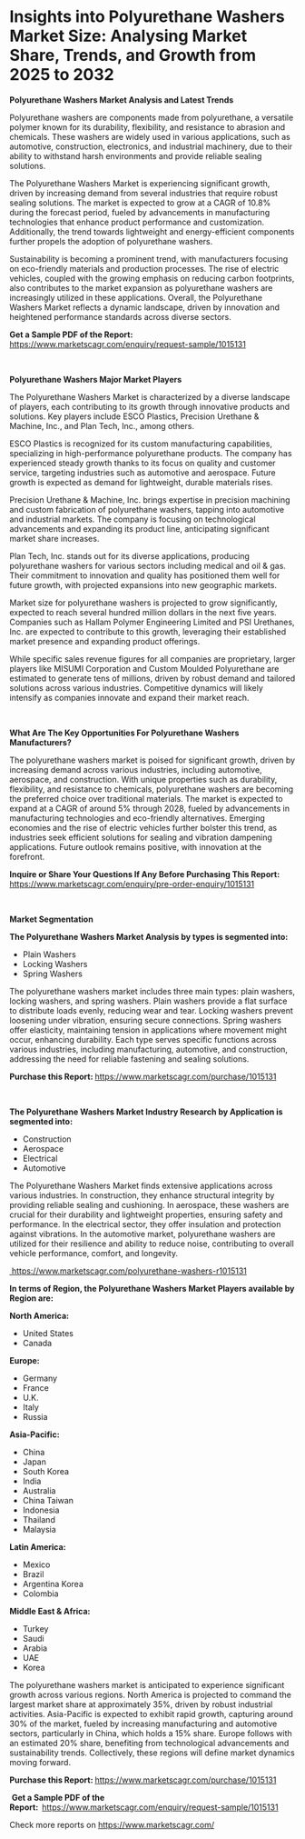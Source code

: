 <p><h1>Insights into Polyurethane Washers Market Size: Analysing Market Share, Trends, and Growth from 2025 to 2032</h1></p><p><strong>Polyurethane Washers Market Analysis and Latest Trends</strong></p>
<p><p>Polyurethane washers are components made from polyurethane, a versatile polymer known for its durability, flexibility, and resistance to abrasion and chemicals. These washers are widely used in various applications, such as automotive, construction, electronics, and industrial machinery, due to their ability to withstand harsh environments and provide reliable sealing solutions.</p><p>The Polyurethane Washers Market is experiencing significant growth, driven by increasing demand from several industries that require robust sealing solutions. The market is expected to grow at a CAGR of 10.8% during the forecast period, fueled by advancements in manufacturing technologies that enhance product performance and customization. Additionally, the trend towards lightweight and energy-efficient components further propels the adoption of polyurethane washers. </p><p>Sustainability is becoming a prominent trend, with manufacturers focusing on eco-friendly materials and production processes. The rise of electric vehicles, coupled with the growing emphasis on reducing carbon footprints, also contributes to the market expansion as polyurethane washers are increasingly utilized in these applications. Overall, the Polyurethane Washers Market reflects a dynamic landscape, driven by innovation and heightened performance standards across diverse sectors.</p></p>
<p><strong>Get a Sample PDF of the Report:&nbsp;</strong> <a href="https://www.marketscagr.com/enquiry/request-sample/1015131?utm_campaign=2031&utm_medium=2&utm_source=Github&utm_content=ia&utm_term=06032025&utm_id=polyurethane-washers">https://www.marketscagr.com/enquiry/request-sample/1015131</a></p>
<p>&nbsp;</p>
<p><strong>Polyurethane Washers Major Market Players</strong></p>
<p><p>The Polyurethane Washers Market is characterized by a diverse landscape of players, each contributing to its growth through innovative products and solutions. Key players include ESCO Plastics, Precision Urethane & Machine, Inc., and Plan Tech, Inc., among others.</p><p>ESCO Plastics is recognized for its custom manufacturing capabilities, specializing in high-performance polyurethane products. The company has experienced steady growth thanks to its focus on quality and customer service, targeting industries such as automotive and aerospace. Future growth is expected as demand for lightweight, durable materials rises.</p><p>Precision Urethane & Machine, Inc. brings expertise in precision machining and custom fabrication of polyurethane washers, tapping into automotive and industrial markets. The company is focusing on technological advancements and expanding its product line, anticipating significant market share increases.</p><p>Plan Tech, Inc. stands out for its diverse applications, producing polyurethane washers for various sectors including medical and oil & gas. Their commitment to innovation and quality has positioned them well for future growth, with projected expansions into new geographic markets.</p><p>Market size for polyurethane washers is projected to grow significantly, expected to reach several hundred million dollars in the next five years. Companies such as Hallam Polymer Engineering Limited and PSI Urethanes, Inc. are expected to contribute to this growth, leveraging their established market presence and expanding product offerings. </p><p>While specific sales revenue figures for all companies are proprietary, larger players like MISUMI Corporation and Custom Moulded Polyurethane are estimated to generate tens of millions, driven by robust demand and tailored solutions across various industries. Competitive dynamics will likely intensify as companies innovate and expand their market reach.</p></p>
<p>&nbsp;</p>
<p><strong>What Are The Key Opportunities For Polyurethane Washers Manufacturers?</strong></p>
<p><p>The polyurethane washers market is poised for significant growth, driven by increasing demand across various industries, including automotive, aerospace, and construction. With unique properties such as durability, flexibility, and resistance to chemicals, polyurethane washers are becoming the preferred choice over traditional materials. The market is expected to expand at a CAGR of around 5% through 2028, fueled by advancements in manufacturing technologies and eco-friendly alternatives. Emerging economies and the rise of electric vehicles further bolster this trend, as industries seek efficient solutions for sealing and vibration dampening applications. Future outlook remains positive, with innovation at the forefront.</p></p>
<p><strong>Inquire or Share Your Questions If Any Before Purchasing This Report:</strong> <a href="https://www.marketscagr.com/enquiry/pre-order-enquiry/1015131?utm_campaign=2031&utm_medium=2&utm_source=Github&utm_content=ia&utm_term=06032025&utm_id=polyurethane-washers">https://www.marketscagr.com/enquiry/pre-order-enquiry/1015131</a></p>
<p>&nbsp;</p>
<p><strong>Market Segmentation</strong></p>
<p><strong>The Polyurethane Washers Market Analysis by types is segmented into:</strong></p>
<p><ul><li>Plain Washers</li><li>Locking Washers</li><li>Spring Washers</li></ul></p>
<p><p>The polyurethane washers market includes three main types: plain washers, locking washers, and spring washers. Plain washers provide a flat surface to distribute loads evenly, reducing wear and tear. Locking washers prevent loosening under vibration, ensuring secure connections. Spring washers offer elasticity, maintaining tension in applications where movement might occur, enhancing durability. Each type serves specific functions across various industries, including manufacturing, automotive, and construction, addressing the need for reliable fastening and sealing solutions.</p></p>
<p><strong>Purchase this Report:&nbsp;</strong><a href="https://www.marketscagr.com/purchase/1015131?utm_campaign=2031&utm_medium=2&utm_source=Github&utm_content=ia&utm_term=06032025&utm_id=polyurethane-washers">https://www.marketscagr.com/purchase/1015131</a></p>
<p>&nbsp;</p>
<p><strong>The Polyurethane Washers Market Industry Research by Application is segmented into:</strong></p>
<p><ul><li>Construction</li><li>Aerospace</li><li>Electrical</li><li>Automotive</li></ul></p>
<p><p>The Polyurethane Washers Market finds extensive applications across various industries. In construction, they enhance structural integrity by providing reliable sealing and cushioning. In aerospace, these washers are crucial for their durability and lightweight properties, ensuring safety and performance. In the electrical sector, they offer insulation and protection against vibrations. In the automotive market, polyurethane washers are utilized for their resilience and ability to reduce noise, contributing to overall vehicle performance, comfort, and longevity.</p></p>
<p><a href="https://www.marketscagr.com/polyurethane-washers-r1015131?utm_campaign=2031&utm_medium=2&utm_source=Github&utm_content=ia&utm_term=06032025&utm_id=polyurethane-washers">&nbsp;https://www.marketscagr.com/polyurethane-washers-r1015131</a></p>
<p><strong>In terms of Region, the Polyurethane Washers Market Players available by Region are:</strong></p>
<p>
    <p> <strong> North America: </strong>
        <ul>
            <li>United States</li>
            <li>Canada</li>
        </ul>
        </p> 
    <p> <strong> Europe: </strong>
        <ul>
            <li>Germany</li>
            <li>France</li>
            <li>U.K.</li>
            <li>Italy</li>
            <li>Russia</li>
        </ul>
        </p> 
    <p> <strong> Asia-Pacific: </strong>
        <ul>
            <li>China</li>
            <li>Japan</li>
            <li>South Korea</li>
            <li>India</li>
            <li>Australia</li>
            <li>China Taiwan</li>
            <li>Indonesia</li>
            <li>Thailand</li>
            <li>Malaysia</li>
        </ul>
        </p> 
    <p> <strong> Latin America: </strong>
        <ul>
            <li>Mexico</li>
            <li>Brazil</li>
            <li>Argentina Korea</li>
            <li>Colombia</li>
        </ul>
        </p> 
    <p> <strong> Middle East & Africa: </strong>
        <ul>
            <li>Turkey</li>
            <li>Saudi</li>
            <li>Arabia</li>
            <li>UAE</li>
            <li>Korea</li>
        </ul>
    </p>
    </p>
<p><p>The polyurethane washers market is anticipated to experience significant growth across various regions. North America is projected to command the largest market share at approximately 35%, driven by robust industrial activities. Asia-Pacific is expected to exhibit rapid growth, capturing around 30% of the market, fueled by increasing manufacturing and automotive sectors, particularly in China, which holds a 15% share. Europe follows with an estimated 20% share, benefiting from technological advancements and sustainability trends. Collectively, these regions will define market dynamics moving forward.</p></p>
<p><strong>Purchase this Report: </strong><a href="https://www.marketscagr.com/purchase/1015131?utm_campaign=2031&utm_medium=2&utm_source=Github&utm_content=ia&utm_term=06032025&utm_id=polyurethane-washers">https://www.marketscagr.com/purchase/1015131</a></p>
<p>&nbsp;<strong>Get a Sample PDF of the Report:&nbsp;&nbsp;</strong><a href="https://www.marketscagr.com/enquiry/request-sample/1015131?utm_campaign=2031&utm_medium=2&utm_source=Github&utm_content=ia&utm_term=06032025&utm_id=polyurethane-washers">https://www.marketscagr.com/enquiry/request-sample/1015131</a></p>
<p><strong></strong></p>
<p>Check more reports on <a href="https://www.marketscagr.com/?utm_campaign=2031&utm_medium=2&utm_source=Github&utm_content=ia&utm_term=06032025&utm_id=polyurethane-washers">https://www.marketscagr.com/</a></p>